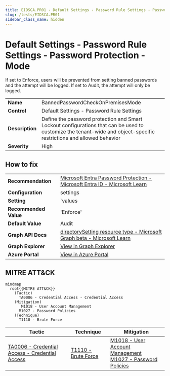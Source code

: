 ```yaml
---
title: EIDSCA.PR01 - Default Settings - Password Rule Settings - Password Protection - Mode
slug: /tests/EIDSCA.PR01
sidebar_class_name: hidden
---
```


# Default Settings - Password Rule Settings - Password Protection - Mode

If set to Enforce, users will be prevented from setting banned passwords and the attempt will be logged. If set to Audit, the attempt will only be logged.

| | |
|-|-|
| **Name** | BannedPasswordCheckOnPremisesMode |
| **Control** | Default Settings - Password Rule Settings |
| **Description** | Define the password protection and Smart Lockout configurations that can be used to customize the tenant-wide and object-specific restrictions and allowed behavior |
| **Severity** | High |

## How to fix
| | |
|-|-|
| **Recommendation** | [Microsoft Entra Password Protection - Microsoft Entra ID - Microsoft Learn](https://learn.microsoft.com/en-us/azure/active-directory/authentication/concept-password-ban-bad-on-premises) |
| **Configuration** | settings |
| **Setting** | `values | where-object name -eq 'BannedPasswordCheckOnPremisesMode' | select-object -expand value` |
| **Recommended Value** | 'Enforce' |
| **Default Value** | Audit |
| **Graph API Docs** | [directorySetting resource type - Microsoft Graph beta - Microsoft Learn](https://learn.microsoft.com/en-us/graph/api/resources/directorysetting) |
| **Graph Explorer** | [View in Graph Explorer](https://developer.microsoft.com/en-us/graph/graph-explorer?request=settings&method=GET&version=beta&GraphUrl=https://graph.microsoft.com) |
| **Azure Portal** | [View in Azure Portal](https://portal.azure.com/#view/Microsoft_AAD_IAM/AuthenticationMethodsMenuBlade/~/PasswordProtection) | 

## MITRE ATT&CK

```mermaid
mindmap
  root{{MITRE ATT&CK}}
    (Tactic)
      TA0006 - Credential Access - Credential Access
    (Mitigation)
       M1018 - User Account Management
      M1027 - Password Policies
    (Technique)
      T1110 - Brute Force
```
|Tactic|Technique|Mitigation|
|---|---|---|
|[TA0006 - Credential Access - Credential Access](https://attack.mitre.org/tactics/TA0006)|[T1110 - Brute Force](https://attack.mitre.org/techniques/T1110)|[ M1018 - User Account Management](https://attack.mitre.org/mitigations/M1018)<br/>[M1027 - Password Policies](https://attack.mitre.org/mitigations/M1027)|

